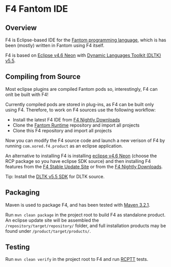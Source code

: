# F4 Fantom IDE

## Overview

F4 is Eclipse-based IDE for the [Fantom programming language](http://fantom-lang.org/), which is has been (mostly) written in Fantom using F4 itself.

F4 is based on [Eclipse v4.6 Neon](https://www.eclipse.org/downloads/eclipse-packages/) with [Dynamic Languages Toolkit (DLTK) v5.5](https://eclipse.org/dltk/).



## Compiling from Source

Most eclipse plugins are compiled Fantom pods so, interestingly, F4 can onlt be built with F4!

Currently compiled pods are stored in plug-ins, as F4 can be built only using F4. Therefore, to work on F4 sources use the following workflow:

 - Install the latest F4 IDE from [F4 Nightly Downloads](http://download.xored.com/f4/nightly/)
 - Clone the [Fantom Runtime](http://github.com/xored/fantom-runtime) repository and import all projects
 - Clone this F4 repository and import all projects

Now you can modify the F4 source code and launch a new verison of F4 by running `com.xored.f4.product` as an eclipse application.

An alternative to installing F4 is installing [eclipse v4.6 Neon](https://www.eclipse.org/downloads/eclipse-packages/) (choose the RCP package so you have eclipse SDK source) and then installing F4 features from the [F4 Stable Update Site](http://download.xored.com/f4/updates/stable/) or from the [F4 Nightly Downloads](http://download.xored.com/f4/nightly/).

Tip: Install the [DLTK v5.5 SDK](http://download.eclipse.org/technology/dltk/updates-dev/5.5/) for DLTK source.



## Packaging

Maven is used to package F4, and has been tested with [Maven 3.2.1](http://archive.apache.org/dist/maven/maven-3/3.2.1/binaries/).

Run `mvn clean package` in the project root to build F4 as standalone product. An eclipse update site will be assembled the `/repository/target/repository/` folder, and full installation products may be found under `/product/target/products/`.



## Testing

Run `mvn clean verify` in the project root to F4 and run [RCPTT](http://rcptt.xored.com/) tests.
